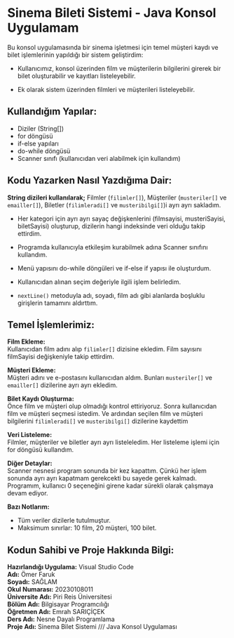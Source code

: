 # Sinema Bileti Sistemi - Java Konsol Uygulamam

Bu konsol uygulamasında bir sinema işletmesi için temel müşteri kaydı ve bilet işlemlerinin yapıldığı bir sistem geliştirdim:<p/>
- Kullanıcımız, konsol üzerinden film ve müşterilerin bilgilerini girerek bir bilet oluşturabilir ve kayıtları listeleyebilir.<p/>
- Ek olarak sistem üzerinden filmleri ve müşterileri listeleyebilir.<br/>

## Kullandığım Yapılar:
* Diziler (String[])
* for döngüsü
* if-else yapıları
* do-while döngüsü
* Scanner sınıfı (kullanıcıdan veri alabilmek için kullandım)

## Kodu Yazarken Nasıl Yazdığıma Dair:

**String dizileri kullanılarak;**
Filmler (`filimler[]`),
Müşteriler (`musteriler[]` ve `emailler[]`),
Biletler (`filimleradi[]` ve `musteribilgi[]`)i ayrı ayrı sakladım.

- Her kategori için ayrı ayrı sayaç değişkenlerini (filmsayisi, musteriSayisi, biletSayisi) oluşturup, dizilerin hangi indeksinde veri olduğu takip ettirdim.

- Programda kullanıcıyla etkileşim kurabilmek adına Scanner sınıfını kullandım.

- Menü yapısını do-while döngüleri ve if-else if yapısı ile oluşturdum.

- Kullanıcıdan alınan seçim değeriyle ilgili işlem belirledim.

- `nextLine()` metoduyla adı, soyadı, film adı gibi alanlarda boşluklu girişlerin tamamını aldırttım.

## Temel İşlemlerimiz:<br/>
**Film Ekleme:**<br/>
Kullanıcıdan film adını alıp `filimler[]` dizisine ekledim.
Film sayısını filmSayisi değişkeniyle takip ettirdim.

**Müşteri Ekleme:**<br/>
Müşteri adını ve e-postasını kullanıcıdan aldım.
Bunları `musteriler[]` ve `emailler[]` dizilerine ayrı ayrı ekledim.

**Bilet Kaydı Oluşturma:**<br/>
Önce film ve müşteri olup olmadığı kontrol ettiriyoruz.
Sonra kullanıcıdan film ve müşteri seçmesi istedim.
Ve ardından seçilen film ve müşteri bilgilerini `filimleradi[]` ve `musteribilgi[]` dizilerine kaydettim

**Veri Listeleme:**<br/>
Filmler, müşteriler ve biletler ayrı ayrı listeleledim.
Her listeleme işlemi için for döngüsü kullandım.

**Diğer Detaylar:**<br/>
Scanner nesnesi program sonunda bir kez kapattım. Çünkü her işlem sonunda ayrı ayrı kapatmam gerekcekti bu sayede gerek kalmadı.
Programım, kullanıcı 0 seçeneğini girene kadar sürekli olarak çalışmaya devam ediyor.

**Bazı Notlarım:**<br/>
- Tüm veriler dizilerle tutulmuştur.
- Maksimum sınırlar: 10 film, 20 müşteri, 100 bilet.


## **Kodun Sahibi ve Proje Hakkında Bilgi:**<br/>

**Hazırlandığı Uygulama:** Visual Studio Code<br/>
**Adı:** Ömer Faruk<br/>
**Soyadı:** SAĞLAM<br/>
**Okul Numarası:** 20230108011<br/>
**Üniversite Adı:** Piri Reis Üniversitesi<br/>
**Bölüm Adı:** Bilgisayar Programcılığı<br/>
**Öğretmen Adı:** Emrah SARIÇİÇEK<br/>
**Ders Adı:** Nesne Dayalı Programlama<br/>
**Proje Adı:** Sinema Bilet Sistemi /// Java Konsol Uygulaması<br/>
